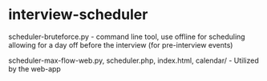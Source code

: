 interview-scheduler
===================

scheduler-bruteforce.py - command line tool, use offline for scheduling allowing for a day off before the interview (for pre-interview events)

scheduler-max-flow-web.py, scheduler.php, index.html, calendar/ - Utilized by the web-app
